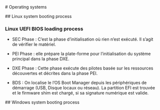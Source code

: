 # Operating systems

## Linux system booting process

### Linux UEFI BIOS loading process

- SEC Phase : C’est la phase d’initialisation où rien n’est exécuté. Il s’agit
de vérifier le matériel.

- PEI Phase : elle prépare la plate-forme pour l’initialisation du système
principal dans la phase DXE.

- DXE Phase : Cette phase exécute des pilotes basée sur les ressources
découvertes et décrites dans la phase PEI.

- BDS : On localise le l’OS Boot Manager depuis les périphériques de
démarrage (USB, Disque locaux ou réseau). La partition EFI est trouvée
et le firmware shim est chargé, si sa signature numérique est valide.


## Windows system booting process

